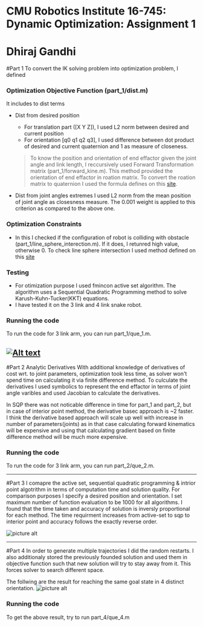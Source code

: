 # CMU Robotics Institute 16-745: Dynamic Optimization: Assignment 1 
# Dhiraj Gandhi
#Part 1
To convert the IK solving problem into optimization problem, I defined  
### Optimization Objective Function (part_1/dist.m)
It includes to dist terms
* Dist from desired position
    * For translation part ([X Y Z]), I used L2 norm between desired and current position 
    * For orientation [q0 q1 q2 q3], I used difference between dot product of desired and current quaternion and 1 as measure of closeness.

    > To know the position and orientation of end effactor given the joint angle and link length, I reccursively used Forward Transformation matrix (part_1/forward_kine.m). This method provided the orientation of end effactor in roation matrix. To convert the roation matrix to quaternion I used the formula defines on this [site](http://www.euclideanspace.com/maths/geometry/rotations/conversions/matrixToQuaternion/).       
* Dist from joint angles extremes
I used L2 norm from the mean position of joint angle as closesness measure. The 0.001 weight is applied to this criterion as compared to the above one. 


### Optimization Constraints
* In this I checked if the configuration of robot is colliding with obstacle (part_1/line_sphere_interection.m). If it does, I retunred high value, otherwise 0. To check line sphere intersection I used method defined on this [site](https://en.wikipedia.org/wiki/Line%E2%80%93sphere_intersection)


### Testing
* For otimization purpose I used fmincon active set algorithm. The algorithm uses a Sequential Quadratic Programming method to solve Karush-Kuhn-Tucker(KKT) equations.
* I have tested it on the 3 link and 4 link snake robot.

### Running the code
To run the code for 3 link arm, you can run part_1/que_1.m.

[![Alt text](https://img.youtube.com/vi/V6zTDjGVavY/0.jpg)](https://www.youtube.com/watch?v=V6zTDjGVavY/) 
----

#Part 2 Analytic Derivatives
With additional knowledge of derivatives of cost wrt. to joint parameters, optimization took less time, as solver won't spend time on calculating it via finite difference method. To culculate the derivatives I used symbolics to represent the end effactor in terms of joint angle varibles and used Jacobian to calculate the derivatives.  

In SQP there was not noticable difference in time for part_1 and part_2, but in case of interior point method, the derivative basec approach is ~2 faster. I think the derivative based approach will scale up well with increase in number of parameters(joints) as in that case calculating forward kinematics will be expensive and using that calculating gradient based on finite difference method will be much more expensive.

### Running the code
To run the code for 3 link arm, you can run part_2/que_2.m.

----
#Part 3
I comapre the active set, sequential quadratic programming & intrior point algotrithm in terms of computation time and solution quality. For comparison purposes I specify a desired position and orientation. I set maximum number of function evaluation to be 1000 for all algorithms. I found that the time taken and accuracy of solution is inversly proportional for each method. The time requirment increases from active-set to sqp to interior point and accuracy follows the exactly reverse order.

![picture alt](https://cloud.githubusercontent.com/assets/11137004/22453284/e064ae78-e74b-11e6-8baf-4bcd3acc7fa8.jpg "Title is optional")

----
#Part 4
In order to generate multiple trajectories I did the random restarts. I also additionaly stored the previously founded solution and used them in objective function such that new solution will try to stay away from it. This forces solver to search different space.

The follwing are the result for reaching the same goal state in 4 distinct orientation. 
![picture alt](https://cloud.githubusercontent.com/assets/11137004/22453630/1cab60b4-e74e-11e6-91a7-501725e50761.jpg "Title is optional") 

### Running the code
To get the above result, try to run part_4/que_4.m
